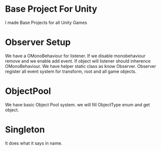 # Base Project For Unity
 I made Base Projects for all Unity Games

# Observer Setup
We have a OMonoBehaviour for listener. If we disable monobehaviour remove and we enable add event. If object will listener should inherence OMonoBehaviour. We have helper static class as know Observer. Observer register all event system for transform, root and all game objects. 

# ObjectPool
We have basic Object Pool system. we will fill ObjectType enum and get object.

# Singleton
It does what it says in name.
